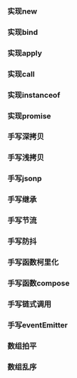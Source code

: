 ### 实现new
### 实现bind
### 实现apply
### 实现call
### 实现instanceof
### 实现promise
### 手写深拷贝
### 手写浅拷贝
### 手写jsonp
### 手写继承
### 手写节流
### 手写防抖
### 手写函数柯里化
### 手写函数compose
### 手写链式调用
### 手写eventEmitter
### 数组拍平
### 数组乱序